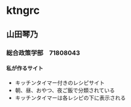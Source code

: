 # ktngrc


## 山田琴乃


### 総合政策学部　71808043

#### 私が作るサイト

- キッチンタイマー付きのレシピサイト
- 朝、昼、おやつ、夜ご飯で分類されている
- キッチンタイマーは各レシピの下に表示される

<!-- control shift m -->
